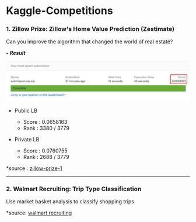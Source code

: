 # Kaggle-Competitions
### 1. Zillow Prize: Zillow's Home Value Prediction (Zestimate)
Can you improve the algorithm that changed the world of real estate? 
<br/>

**\- *Result***

![zillow](image/zillow_score.png)

- Public LB 
    - Score : 0.0658163
    - Rank  : 3380 / 3779
    
- Private LB 
    - Score : 0.0760755
    - Rank  : 2688 / 3779

\*source : [zillow-prize-1](https://www.kaggle.com/c/zillow-prize-1)

---

### 2. Walmart Recruiting: Trip Type Classification
Use market basket analysis to classify shopping trips

\*source: [walmart recruiting](https://www.kaggle.com/c/walmart-recruiting-trip-type-classification)

